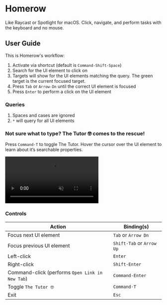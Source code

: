 # Homerow

Like Raycast or Spotlight for macOS. Click, navigate, and perform tasks with the keyboard and no mouse.

## User Guide

This is Homerow's workflow:
1. Activate via shortcut (default is `Command-Shift-Space`)
2. Search for the UI element to click on
3. Targets will show for the UI elements matching the query. The green target is the current focused target.
4. Press `Tab` or `Arrow-Dn` until the correct UI element is focused
5. Press `Enter` to perform a click on the UI element

### Queries

1. Spaces and cases are ignored
2. `*` will query for all UI elements

### Not sure what to type? The Tutor 🤓 comes to the rescue!

Press `Command-T` to toggle The Tutor. Hover the cursor over the UI element to learn about it’s searchable properties.

<video src="https://www.homerowapp.com/tutor-demo.mp4" controls autoplay loop muted playsinline style="max-height:640px;"></video>

### Controls

| Action  | Binding(s) |
| ------------- | ------------- |
| Focus next UI element | `Tab` or `Arrow Dn` |
| Focus previous UI element | `Shift-Tab` or `Arrow Up` |
| Left-click | `Enter` |
| Right-click | `Shift-Enter` |
| Command-click (performs `Open Link in New Tab`) | `Command-Enter` |
| Toggle `The Tutor 🤓` | `Command-T` |
| Exit | `Esc` |
